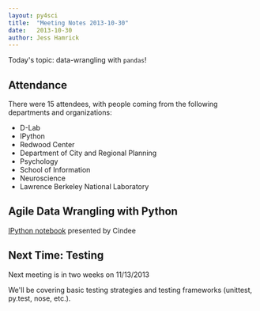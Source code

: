 ```yaml
---
layout: py4sci
title:  "Meeting Notes 2013-10-30" 
date:   2013-10-30
author: Jess Hamrick
---
```


Today's topic: data-wrangling with `pandas`!

## Attendance

There were 15 attendees, with people coming from the following departments and organizations:

- D-Lab
- IPython
-  Redwood Center
-  Department of City and Regional Planning
-  Psychology 
-  School of Information
-  Neuroscience 
-  Lawrence Berkeley National Laboratory


## Agile Data Wrangling with Python

[IPython notebook](https://github.com/cindeem/ipython-notebooks/tree/master/pandas) presented by Cindee

## Next Time: Testing

Next meeting is in two weeks on 11/13/2013

We'll be covering basic testing strategies and testing frameworks (unittest, py.test, nose, etc.).
